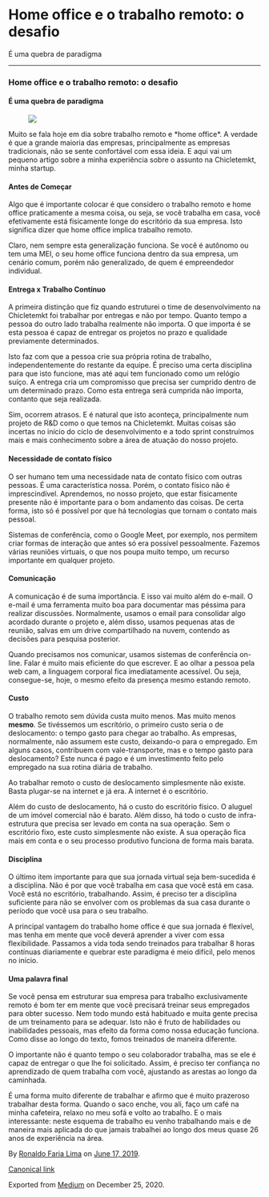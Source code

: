 Home office e o trabalho remoto: o desafio
==========================================

É uma quebra de paradigma

------------------------------------------------------------------------

### Home office e o trabalho remoto: o desafio

#### É uma quebra de paradigma

<figure>
<img src="https://cdn-images-1.medium.com/max/800/1*i02t1cWYkmwjX9JsuyM-hQ.jpeg" class="graf-image" />
</figure>Muito se fala hoje em dia sobre trabalho remoto e *home
office*. A verdade é que a grande maioria das empresas, principalmente
as empresas tradicionais, não se sente confortável com essa ideia. E
aqui vai um pequeno artigo sobre a minha experiência sobre o assunto na
Chicletemkt, minha startup.

#### Antes de Começar

Algo que é importante colocar é que considero o trabalho remoto e home
office praticamente a mesma coisa, ou seja, se você trabalha em casa,
você efetivamente está fisicamente longe do escritório da sua empresa.
Isto significa dizer que home office implica trabalho remoto.

Claro, nem sempre esta generalização funciona. Se você é autônomo ou tem
uma MEI, o seu home office funciona dentro da sua empresa, um cenário
comum, porém não generalizado, de quem é empreendedor individual.

#### Entrega x Trabalho Contínuo

A primeira distinção que fiz quando estruturei o time de desenvolvimento
na Chicletemkt foi trabalhar por entregas e não por tempo. Quanto tempo
a pessoa do outro lado trabalha realmente não importa. O que importa é
se esta pessoa é capaz de entregar os projetos no prazo e qualidade
previamente determinados.

Isto faz com que a pessoa crie sua própria rotina de trabalho,
independentemente do restante da equipe. É preciso uma certa disciplina
para que isto funcione, mas até aqui tem funcionado como um relógio
suíço. A entrega cria um compromisso que precisa ser cumprido dentro de
um determinado prazo. Como esta entrega será cumprida não importa,
contanto que seja realizada.

Sim, ocorrem atrasos. E é natural que isto aconteça, principalmente num
projeto de R&D como o que temos na Chicletemkt. Muitas coisas são
incertas no início do ciclo de desenvolvimento e a todo sprint
construímos mais e mais conhecimento sobre a área de atuação do nosso
projeto.

#### Necessidade de contato físico

O ser humano tem uma necessidade nata de contato físico com outras
pessoas. É uma característica nossa. Porém, o contato físico não é
imprescindível. Aprendemos, no nosso projeto, que estar fisicamente
presente não é importante para o bom andamento das coisas. De certa
forma, isto só é possível por que há tecnologias que tornam o contato
mais pessoal.

Sistemas de conferência, como o Google Meet, por exemplo, nos permitem
criar formas de interação que antes só era possível pessoalmente.
Fazemos várias reuniões virtuais, o que nos poupa muito tempo, um
recurso importante em qualquer projeto.

#### Comunicação

A comunicação é de suma importância. E isso vai muito além do e-mail. O
e-mail é uma ferramenta muito boa para documentar mas péssima para
realizar discussões. Normalmente, usamos o email para consolidar algo
acordado durante o projeto e, além disso, usamos pequenas atas de
reunião, salvas em um drive compartilhado na nuvem, contendo as decisões
para pesquisa posterior.

Quando precisamos nos comunicar, usamos sistemas de conferência on-line.
Falar é muito mais eficiente do que escrever. E ao olhar a pessoa pela
web cam, a linguagem corporal fica imediatamente acessível. Ou seja,
consegue-se, hoje, o mesmo efeito da presença mesmo estando remoto.

#### Custo

O trabalho remoto sem dúvida custa muito menos. Mas muito menos
**mesmo**. Se tivéssemos um escritório, o primeiro custo seria o de
deslocamento: o tempo gasto para chegar ao trabalho. As empresas,
normalmente, não assumem este custo, deixando-o para o empregado. Em
alguns casos, contribuem com vale-transporte, mas e o tempo gasto para
deslocamento? Este nunca é pago e é um investimento feito pelo empregado
na sua rotina diária de trabalho.

Ao trabalhar remoto o custo de deslocamento simplesmente não existe.
Basta plugar-se na internet e já era. A internet é o escritório.

Além do custo de deslocamento, há o custo do escritório físico. O
aluguel de um imóvel comercial não é barato. Além disso, há todo o custo
de infra-estrutura que precisa ser levado em conta na sua operação. Sem
o escritório fixo, este custo simplesmente não existe. A sua operação
fica mais em conta e o seu processo produtivo funciona de forma mais
barata.

#### Disciplina

O último item importante para que sua jornada virtual seja bem-sucedida
é a disciplina. Não é por que você trabalha em casa que você está em
casa. Você está no escritório, trabalhando. Assim, é preciso ter a
disciplina suficiente para não se envolver com os problemas da sua casa
durante o período que você usa para o seu trabalho.

A principal vantagem do trabalho home office é que sua jornada é
flexível, mas tenha em mente que você deverá aprender a viver com essa
flexibilidade. Passamos a vida toda sendo treinados para trabalhar 8
horas contínuas diariamente e quebrar este paradigma é meio difícil,
pelo menos no início.

#### Uma palavra final

Se você pensa em estruturar sua empresa para trabalho exclusivamente
remoto é bom ter em mente que você precisará treinar seus empregados
para obter sucesso. Nem todo mundo está habituado e muita gente precisa
de um treinamento para se adequar. Isto não é fruto de habilidades ou
inabilidades pessoais, mas efeito da forma como nossa educação funciona.
Como disse ao longo do texto, fomos treinados de maneira diferente.

O importante não é quanto tempo o seu colaborador trabalha, mas se ele é
capaz de entregar o que lhe foi solicitado. Assim, é preciso ter
confiança no aprendizado de quem trabalha com você, ajustando as arestas
ao longo da caminhada.

É uma forma muito diferente de trabalhar e afirmo que é muito prazeroso
trabalhar desta forma. Quando o saco enche, vou ali, faço um café na
minha cafeteira, relaxo no meu sofá e volto ao trabalho. E o mais
interessante: neste esquema de trabalho eu venho trabalhando mais e de
maneira mais aplicada do que jamais trabalhei ao longo dos meus quase 26
anos de experiência na área.

By
<a href="https://medium.com/@ronaldolima" class="p-author h-card">Ronaldo Faria Lima</a>
on [June 17, 2019](https://medium.com/p/ea8c1c8e9fe7).

<a href="https://medium.com/@ronaldolima/home-office-e-o-trabalho-remoto-o-desafio-ea8c1c8e9fe7" class="p-canonical">Canonical link</a>

Exported from [Medium](https://medium.com) on December 25, 2020.
